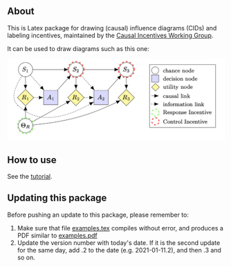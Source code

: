 ## About

This is Latex package for drawing (causal) influence diagrams (CIDs) and labeling incentives, maintained by the [Causal Incentives Working Group](https://causalincentives.com).

It can be used to draw diagrams such as this one:

![example-diagram.png](./example-diagram.png)


## How to use

See the [tutorial](https://causalincentives.github.io/cid-latex/CausalInfluenceDiagramLatexTutorial.html).

## Updating this package
Before pushing an update to this package, please remember to:
1. Make sure that file [examples.tex](./examples.tex) compiles without error, and produces a PDF similar to [examples.pdf](./examples.pdf)
2. Update the version number with today's date. If it is the second update for the same day, add .2 to the date (e.g. 2021-01-11.2), and then .3 and so on.
